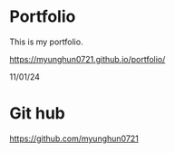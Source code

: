 # Portfolio
This is my portfolio.

https://myunghun0721.github.io/portfolio/

11/01/24

# Git hub
https://github.com/myunghun0721
